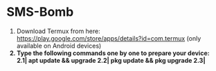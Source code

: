 # SMS-Bomb
1. Download Termux from here: https://play.google.com/store/apps/details?id=com.termux (only available on Android devices) <b>
2. Type the following commands one by one to prepare your device: <br> 2.1| apt update && upgrade 2.2| pkg update && pkg upgrade 2.3|
